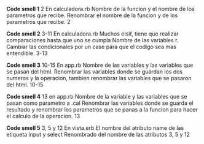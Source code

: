 **Code smell 1**
 2
 En calculadora.rb
 Nombre de la funcion y el nombre de los parametros que recibe.
 Renombrar el nombre de la funcion y de los parametros que recibe.
 2

**Code smell 2**
 3-11
 En calculadora.rb
 Muchos elsif, tiene que realizar comparaciones hasta que uno se cumpla
 Nombre de las variables r.
 Cambiar las condicionales por un case para que el codigo sea mas entendible.
 3-13

**Code smell 3**
 10-15
 En app.rb
 Nombre de las variables y las variables que se pasan del html.
 Renombrar las variables donde se guardan los dos numeros y la operacion, tambien renombrar las variables que se pasaron del html.
 10-15

**Code smell 4**
 13
 en app.rb
 Nombre de la variable y las variables que se pasan como parametro a .cal
 Renombrar las variables donde se guarda el resultado y renombrar los parametros que se panas a la funcion para hacer el calculo de la operacion.
 13

**Code smell 5**
 3, 5 y 12
 En vista.erb
 El nombre del atributo name de las etiqueta input y select
 Renombrado del nombre de las atributos
 3, 5 y 12
 